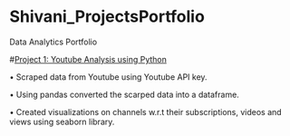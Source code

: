 # Shivani_ProjectsPortfolio
Data Analytics Portfolio

#[Project 1: Youtube Analysis using Python](https://github.com/Shivanipalla/Shivani_ProjectsPortfolio/blob/main/YTanalysisproject.ipynb)

•	Scraped data from Youtube using Youtube API key.

•	Using pandas converted the scarped data into a dataframe.

•	Created visualizations on channels w.r.t their subscriptions, videos and views using seaborn library.
